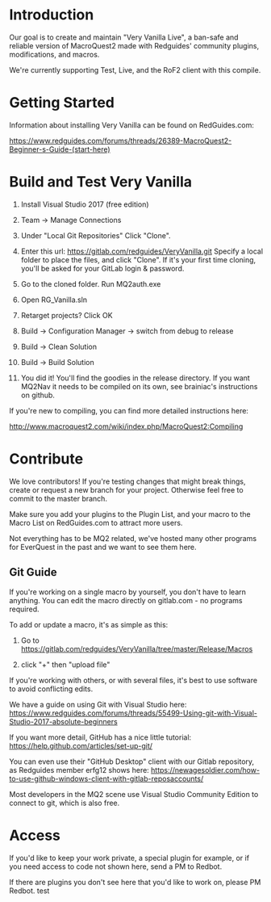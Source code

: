 # Introduction
Our goal is to create and maintain "Very Vanilla Live", a ban-safe and reliable version of MacroQuest2 made with Redguides' community plugins, modifications, and macros.

We're currently supporting Test, Live, and the RoF2 client with this compile.

# Getting Started
Information about installing Very Vanilla can be found on RedGuides.com:

https://www.redguides.com/forums/threads/26389-MacroQuest2-Beginner-s-Guide-(start-here)

# Build and Test Very Vanilla
1) Install Visual Studio 2017 (free edition)

2) Team -> Manage Connections

3) Under "Local Git Repositories" Click "Clone". 

4) Enter this url: https://gitlab.com/redguides/VeryVanilla.git
Specify a local folder to place the files, and click "Clone". If it's your first time cloning, you'll be asked for your GitLab login & password.

5) Go to the cloned folder. Run MQ2auth.exe

6) Open RG_Vanilla.sln

7) Retarget projects? Click OK

8) Build -> Configuration Manager -> switch from debug to release

9) Build -> Clean Solution

10) Build -> Build Solution

11) You did it! You'll find the goodies in the release directory. If you want MQ2Nav it needs to be compiled on its own, see brainiac's instructions on github.

If you're new to compiling, you can find more detailed instructions here:

http://www.macroquest2.com/wiki/index.php/MacroQuest2:Compiling


# Contribute
We love contributors! If you're testing changes that might break things, create or request a new branch for your project. Otherwise feel free to commit to the master branch.

Make sure you add your plugins to the Plugin List, and your macro to the Macro List on RedGuides.com to attract more users.

Not everything has to be MQ2 related, we've hosted many other programs for EverQuest in the past and we want to see them here.

## Git Guide
If you're working on a single macro by yourself, you don't have to learn anything. You can edit the macro directly on gitlab.com - no programs required.


To add or update a macro, it's as simple as this:

1) Go to https://gitlab.com/redguides/VeryVanilla/tree/master/Release/Macros

2) click "+" then "upload file"


If you're working with others, or with several files, it's best to use software to avoid conflicting edits.

We have a guide on using Git with Visual Studio here:
https://www.redguides.com/forums/threads/55499-Using-git-with-Visual-Studio-2017-absolute-beginners

If you want more detail, GitHub has a nice little tutorial:
https://help.github.com/articles/set-up-git/

You can even use their "GitHub Desktop" client with our Gitlab repository, as Redguides member erfg12 shows here:
https://newagesoldier.com/how-to-use-github-windows-client-with-gitlab-reposaccounts/

Most developers in the MQ2 scene use Visual Studio Community Edition to connect to git, which is also free.

# Access

If you'd like to keep your work private, a special plugin for example, or if you need access to code not shown here, send a PM to Redbot. 

If there are plugins you don't see here that you'd like to work on, please PM Redbot. test



